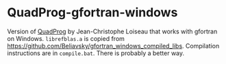# QuadProg-gfortran-windows
Version of [QuadProg](https://github.com/loiseaujc/QuadProg) by Jean-Christophe Loiseau that works with gfortran on Windows. `librefblas.a` is copied from https://github.com/Beliavsky/gfortran_windows_compiled_libs. Compilation instructions are in `compile.bat`. There is probably a better way.
